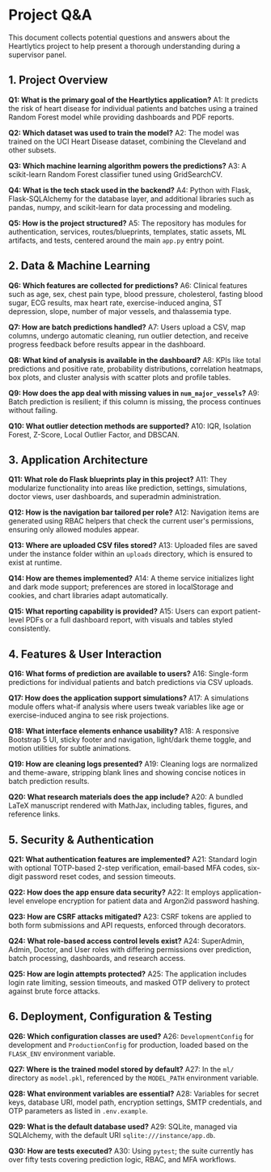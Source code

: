 # Project Q&A

This document collects potential questions and answers about the Heartlytics project to help present a thorough understanding during a supervisor panel.

## 1. Project Overview

**Q1: What is the primary goal of the Heartlytics application?**
A1: It predicts the risk of heart disease for individual patients and batches using a trained Random Forest model while providing dashboards and PDF reports.

**Q2: Which dataset was used to train the model?**
A2: The model was trained on the UCI Heart Disease dataset, combining the Cleveland and other subsets.

**Q3: Which machine learning algorithm powers the predictions?**
A3: A scikit-learn Random Forest classifier tuned using GridSearchCV.

**Q4: What is the tech stack used in the backend?**
A4: Python with Flask, Flask-SQLAlchemy for the database layer, and additional libraries such as pandas, numpy, and scikit-learn for data processing and modeling.

**Q5: How is the project structured?**
A5: The repository has modules for authentication, services, routes/blueprints, templates, static assets, ML artifacts, and tests, centered around the main `app.py` entry point.

## 2. Data & Machine Learning

**Q6: Which features are collected for predictions?**
A6: Clinical features such as age, sex, chest pain type, blood pressure, cholesterol, fasting blood sugar, ECG results, max heart rate, exercise-induced angina, ST depression, slope, number of major vessels, and thalassemia type.

**Q7: How are batch predictions handled?**
A7: Users upload a CSV, map columns, undergo automatic cleaning, run outlier detection, and receive progress feedback before results appear in the dashboard.

**Q8: What kind of analysis is available in the dashboard?**
A8: KPIs like total predictions and positive rate, probability distributions, correlation heatmaps, box plots, and cluster analysis with scatter plots and profile tables.

**Q9: How does the app deal with missing values in `num_major_vessels`?**
A9: Batch prediction is resilient; if this column is missing, the process continues without failing.

**Q10: What outlier detection methods are supported?**
A10: IQR, Isolation Forest, Z-Score, Local Outlier Factor, and DBSCAN.

## 3. Application Architecture

**Q11: What role do Flask blueprints play in this project?**
A11: They modularize functionality into areas like prediction, settings, simulations, doctor views, user dashboards, and superadmin administration.

**Q12: How is the navigation bar tailored per role?**
A12: Navigation items are generated using RBAC helpers that check the current user's permissions, ensuring only allowed modules appear.

**Q13: Where are uploaded CSV files stored?**
A13: Uploaded files are saved under the instance folder within an `uploads` directory, which is ensured to exist at runtime.

**Q14: How are themes implemented?**
A14: A theme service initializes light and dark mode support; preferences are stored in localStorage and cookies, and chart libraries adapt automatically.

**Q15: What reporting capability is provided?**
A15: Users can export patient-level PDFs or a full dashboard report, with visuals and tables styled consistently.

## 4. Features & User Interaction

**Q16: What forms of prediction are available to users?**
A16: Single-form predictions for individual patients and batch predictions via CSV uploads.

**Q17: How does the application support simulations?**
A17: A simulations module offers what-if analysis where users tweak variables like age or exercise-induced angina to see risk projections.

**Q18: What interface elements enhance usability?**
A18: A responsive Bootstrap 5 UI, sticky footer and navigation, light/dark theme toggle, and motion utilities for subtle animations.

**Q19: How are cleaning logs presented?**
A19: Cleaning logs are normalized and theme-aware, stripping blank lines and showing concise notices in batch prediction results.

**Q20: What research materials does the app include?**
A20: A bundled LaTeX manuscript rendered with MathJax, including tables, figures, and reference links.

## 5. Security & Authentication

**Q21: What authentication features are implemented?**
A21: Standard login with optional TOTP-based 2-step verification, email-based MFA codes, six-digit password reset codes, and session timeouts.

**Q22: How does the app ensure data security?**
A22: It employs application-level envelope encryption for patient data and Argon2id password hashing.

**Q23: How are CSRF attacks mitigated?**
A23: CSRF tokens are applied to both form submissions and API requests, enforced through decorators.

**Q24: What role-based access control levels exist?**
A24: SuperAdmin, Admin, Doctor, and User roles with differing permissions over prediction, batch processing, dashboards, and research access.

**Q25: How are login attempts protected?**
A25: The application includes login rate limiting, session timeouts, and masked OTP delivery to protect against brute force attacks.

## 6. Deployment, Configuration & Testing

**Q26: Which configuration classes are used?**
A26: `DevelopmentConfig` for development and `ProductionConfig` for production, loaded based on the `FLASK_ENV` environment variable.

**Q27: Where is the trained model stored by default?**
A27: In the `ml/` directory as `model.pkl`, referenced by the `MODEL_PATH` environment variable.

**Q28: What environment variables are essential?**
A28: Variables for secret keys, database URI, model path, encryption settings, SMTP credentials, and OTP parameters as listed in `.env.example`.

**Q29: What is the default database used?**
A29: SQLite, managed via SQLAlchemy, with the default URI `sqlite:///instance/app.db`.

**Q30: How are tests executed?**
A30: Using `pytest`; the suite currently has over fifty tests covering prediction logic, RBAC, and MFA workflows.

